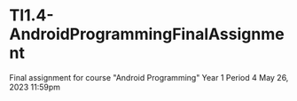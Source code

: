 # TI1.4-AndroidProgrammingFinalAssignment

Final assignment for course "Android Programming"
Year 1 Period 4
May 26, 2023 11:59pm
